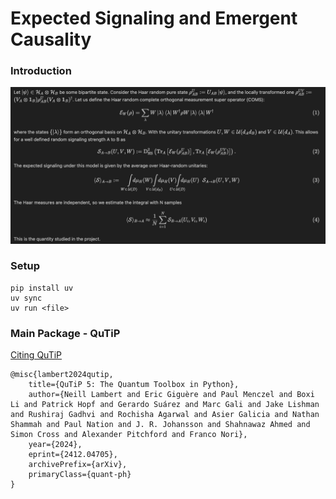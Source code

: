 # Expected Signaling and Emergent Causality

### Introduction

![image](misc/intro_tex.png)

<!-- Let $\ket{\psi} \in \mathcal{H}_A \otimes \mathcal{H}_B$ be some bipartite state. Consider the Haar random pure state $\rho_{AB}^U := U_{AB} \ket{\psi}$, and the locally transformed one $\rho_{AB}^{UV} := ( V_A \otimes \mathbf{1}_B ) \rho_{AB}^{U} (V_A \otimes \mathbf{1}_B )^\dagger$. Let us define the Haar random complete orthogonal measurement super operator (COMS):

$$
\begin{align}
    \mathcal{E}_{W}(\rho) = \sum_\lambda W \ket{\lambda} \bra{\lambda} W^\dagger \rho W \ket{\lambda} \bra{\lambda} W
    ^\dagger
\end{align}
$$

where the states $\{ \ket{\lambda} \}$ form an orthogonal basis on $\mathcal{H}_A \otimes \mathcal{H}_B$. With the unitary transformations $U, W \in \mathcal{U}(d_A d_B)$ and $V \in \mathcal{U}(d_A)$. This allows for a well defined random signaling strength A to B as

$$
\begin{align}
    \mathcal{S}_{A \to B} (U, V, W) := \text{D}^2_{\text{HS}} \left( \text{Tr}_A \left[ \mathcal{E}_{W}(\rho_{AB}^U) \right], \text{Tr}_A \left[ \mathcal{E}_{W}( \rho_{AB}^{UV} ) \right] \right).
\end{align}
$$

The expected signaling under this model is given by the average over Haar-random unitaries:

$$
\begin{align}
    \langle \mathcal{S} \rangle_{A \to B} :=
    \int\limits_{W \in \, \mathcal{U}(D)}   \hspace{-0.35cm} d\mu_H(W) \hspace{-0.5cm}
    \int\limits_{V \in \, \mathcal{U}(d_B)} \hspace{-0.35cm} d\mu_H(V) \hspace{-0.5cm}
    \int\limits_{U \in \, \mathcal{U}(D)}   \hspace{-0.35cm} d\mu_H(U) \hspace{.20cm}
    \mathcal{S}_{A \to B} (U, V, W)
\end{align}
$$

The Haar measures are independent, so we estimate the integral with N samples

$$
\begin{align}
    \langle \mathcal{S} \rangle_{B \to A} \approx \frac{1}{N} \sum_{i=1}^N \mathcal{S}_{B \to A} (U_i, V_i, W_i)
\end{align}
$$

This is the quantity studied in the project. -->

### Setup

```
pip install uv
uv sync
uv run <file>
```

### Main Package - QuTiP

[Citing QuTiP](https://qutip.org/citing.html)

```
@misc{lambert2024qutip,
    title={QuTiP 5: The Quantum Toolbox in Python},
    author={Neill Lambert and Eric Giguère and Paul Menczel and Boxi Li and Patrick Hopf and Gerardo Suárez and Marc Gali and Jake Lishman and Rushiraj Gadhvi and Rochisha Agarwal and Asier Galicia and Nathan Shammah and Paul Nation and J. R. Johansson and Shahnawaz Ahmed and Simon Cross and Alexander Pitchford and Franco Nori},
    year={2024},
    eprint={2412.04705},
    archivePrefix={arXiv},
    primaryClass={quant-ph}
}
```
